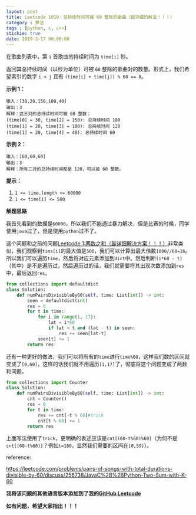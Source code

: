 ```yaml
---
layout: post
title: Leetcode 1010：总持续时间可被 60 整除的歌曲（超详细的解法！！！）
category : 算法
tags : [python, c, c++]
stickie: true
date: 2019-3-17 00:00:00
---
```


在歌曲列表中，第 `i` 首歌曲的持续时间为 `time[i]` 秒。

返回其总持续时间（以秒为单位）可被 `60` 整除的歌曲对的数量。形式上，我们希望索引的数字  `i < j` 且有 `(time[i] + time[j]) % 60 == 0`。

**示例 1：**

```
输入：[30,20,150,100,40]
输出：3
解释：这三对的总持续时间可被 60 整数：
(time[0] = 30, time[2] = 150): 总持续时间 180
(time[1] = 20, time[3] = 100): 总持续时间 120
(time[1] = 20, time[4] = 40): 总持续时间 60
```

**示例 2：**

```
输入：[60,60,60]
输出：3
解释：所有三对的总持续时间都是 120，可以被 60 整数。
```

**提示：**

1. `1 <= time.length <= 60000`
2. `1 <= time[i] <= 500`

**解题思路**

我首先看到的数据是`60000`，所以我们不能通过暴力解决，但是比赛的时候，同学使用`java`过了，但是使用`python`过不了。

这个问题和之前的问题[Leetcode 1:两数之和（最详细解决方案！！！）](https://blog.csdn.net/qq_17550379/article/details/80435039)非常类似，我们观察到`tims[i]`的最大值是`500`，我们可以计算出最大倍数`1000//60=16`。所以我们可以遍历`time`，然后将对应元素添加到`dict`中。然后判断`(i*60 - t)`（其中）是不是遍历过，然后遍历过的话，我们就需要将其出现次数添加到`res`中，最后返回`res`。

```python
from collections import defaultdict
class Solution:
    def numPairsDivisibleBy60(self, time: List[int]) -> int:
        seen = defaultdict(int)
        res = 0
        for t in time:
            for i in range(1, 17):
                lat = i*60
                if lat > t and (lat - t) in seen:
                    res += seen[lat-t]
            seen[t] += 1
        return res
```

还有一种更好的做法，我们可以将所有的`time`进行`time%60`，这样我们数的区间就变成了`[0,60]`，这样的话我们就不用遍历`[1,17]`了，彻底将这个问题变成了两数和问题。

```python
from collections import Counter
class Solution:
    def numPairsDivisibleBy60(self, time: List[int]) -> int:
        cnt = Counter()
        res = 0
        for t in time:
            res += cnt[-t % 60]#trick
            cnt[t % 60] += 1
        return res
```

上面写法使用了`trick`，更明确的表述应该是`cnt[(60-t%60)%60]`（为何不是`cnt[(60-t%60)]`？例如`t=180`，显然我们需要的区间在`[0,59]`）。

reference:

https://leetcode.com/problems/pairs-of-songs-with-total-durations-divisible-by-60/discuss/256738/JavaC%2B%2BPython-Two-Sum-with-K-60

**我将该问题的其他语言版本添加到了我的[GitHub Leetcode](https://github.com/luliyucoordinate/Leetcode)**

**如有问题，希望大家指出！！！**
